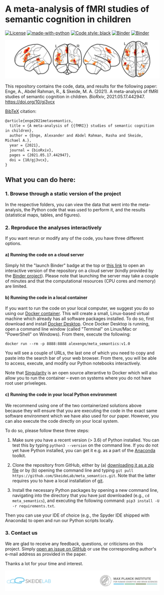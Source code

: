 # A meta-analysis of fMRI studies of semantic cognition in children

[![License](https://img.shields.io/badge/License-MIT-blue.svg)](https://opensource.org/licenses/MIT)
[![made-with-python](https://img.shields.io/badge/Made%20with-Python-1f425f.svg)](https://www.python.org/)
[![Code style: black](https://img.shields.io/badge/code%20style-black-000000.svg)](https://github.com/psf/black)
[![Binder](https://img.shields.io/docker/cloud/build/alexenge/meta_semantics.svg)](https://hub.docker.com/r/alexenge/meta_semantics)
[![Binder](https://mybinder.org/badge_logo.svg)](https://mybinder.org/v2/gh/SkeideLab/meta_semantics/v1.0)

[![meta-analytic results from ALE](https://raw.githubusercontent.com/SkeideLab/meta_semantics/main/misc/ale_brains.png)](https://github.com/SkeideLab/meta_semantics/tree/main/results)

This repository contains the code, data, and results for the following paper: Enge, A., Abdel Rahman, R., & Skeide, M. A. (2021). A meta-analysis of fMRI studies of semantic cognition in children. *BioRxiv*, 2021.05.17.442947. https://doi.org/10/gj3vcx

[BibTeX](http://www.bibtex.org) citation:

```
@article{enge2021metasemantics,
  title = {A meta-analysis of {{fMRI}} studies of semantic cognition in children},
  author = {Enge, Alexander and Abdel Rahman, Rasha and Skeide, Michael A.},
  year = {2021},
  journal = {bioRxiv},
  pages = {2021.05.17.442947},
  doi = {10/gj3vcx},
}
```

## What you can do here:

### 1. Browse through a static version of the project

In the respective folders, you can view the data that went into the meta-analysis, the Python code that was used to perform it, and the results (statistical maps, tables, and figures).

### 2. Reproduce the analyses interactively

If you want rerun or modify any of the code, you have three different options.

#### a) Running the code on a cloud server

Simply hit the "launch Binder" badge at the top or [this link](https://mybinder.org/v2/gh/SkeideLab/meta_semantics/v1.0) to open an interactive version of the repository on a cloud server (kindly provided by the [Binder project](https://mybinder.readthedocs.io/en/latest/about/about.html)). Please note that launching the server may take a couple of minutes and that the computational resources (CPU cores and memory) are limited.

#### b) Running the code in a local container

If you want to run the code on your local computer, we suggest you do so using our [Docker container](https://hub.docker.com/repository/docker/alexenge/meta_semantics). This will create a small, Linux-based virtual machine which already has all software packages installed. To do so, first download and install [Docker Desktop](https://www.docker.com/products/docker-desktop). Once Docker Desktop is running, open a command line window (called "Terminal" on Linux/Mac or "PowerShell" on Windows). From there, execute the following:

```
docker run --rm -p 8888:8888 alexenge/meta_semantics:v1.0
```

You will see a couple of URLs, the last one of which you need to copy and paste into the search bar of your web browser. From there, you will be able to access, execute, and modify our Python notebooks interactively.

Note that [Singularity](https://sylabs.io/singularity/) is an open source alterantive to Docker which will also allow you to run the container – even on systems where you do not have root user priveleges.

#### c) Running the code in your local Python environment

We recommend using one of the two containerized solutions above because they will ensure that you are executing the code in the exact same software environment which we have also used for our paper. However, you can also execute the code directly on your local system.

To do so, please follow these three steps:

1. Make sure you have a recent version (> 3.6) of Python installed. You can test this by typing `python3 --version` on the command line. If you do not yet have Python installed, you can get it e.g. as a part of the [Anaconda](https://www.anaconda.com/products/individual) toolkit.

2. Clone the repository from GitHub, either by (a) [downloading it as a zip file](https://github.com/SkeideLab/meta_semantics/archive/refs/heads/main.zip) or by (b) opening the command line and typing `git pull https://github.com/SkeideLab/meta_semantics.git`. Note that the latter requires you to have a local installation of [git](https://git-scm.com/downloads).

3. Install the necessary Python packages by opening a new command line, navigating into the directory that you have just downloaded (e.g., `cd meta_semantics`), and executing the following command: `pip3 install -U -r requirements.txt`.

Then you can use your IDE of choice (e.g., the Spyder IDE shipped with Anaconda) to open and run our Python scripts locally.

### 3. Contact us

We are glad to receive any feedback, questions, or criticisms on this project. Simply [open an issue on GitHub](https://github.com/SkeideLab/meta_semantics/issues/new/choose) or use the corresponding author's e-mail address as provided in the paper.

Thanks a lot for your time and interest.

[![SkeideLab and MPI CBS logos](https://raw.githubusercontent.com/SkeideLab/meta_semantics/main/misc/header_logos.png)](https://skeidelab.com)
